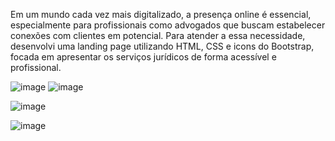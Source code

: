 Em um mundo cada vez mais digitalizado, a presença online é essencial, especialmente para profissionais como advogados que buscam estabelecer conexões com clientes em potencial. Para atender a essa necessidade, desenvolvi uma landing page utilizando HTML, CSS e  icons do Bootstrap, focada em apresentar os serviços jurídicos de forma acessível e profissional.


![image](https://github.com/CezinhaDev/projeto_Laddin_Page_Advogado/assets/161717056/5576a7b3-2fc2-465d-82fb-f1b5bdadfcb4)
![image](https://github.com/CezinhaDev/projeto_Laddin_Page_Advogado/assets/161717056/93cdfa90-a583-4c5b-b134-99355cbc7ed1)

![image](https://github.com/CezinhaDev/projeto_Laddin_Page_Advogado/assets/161717056/d922e193-a63d-471d-8c75-788df2d71669)

![image](https://github.com/CezinhaDev/projeto_Laddin_Page_Advogado/assets/161717056/fad36502-21c0-4663-860f-43ef8d3bfe32)

